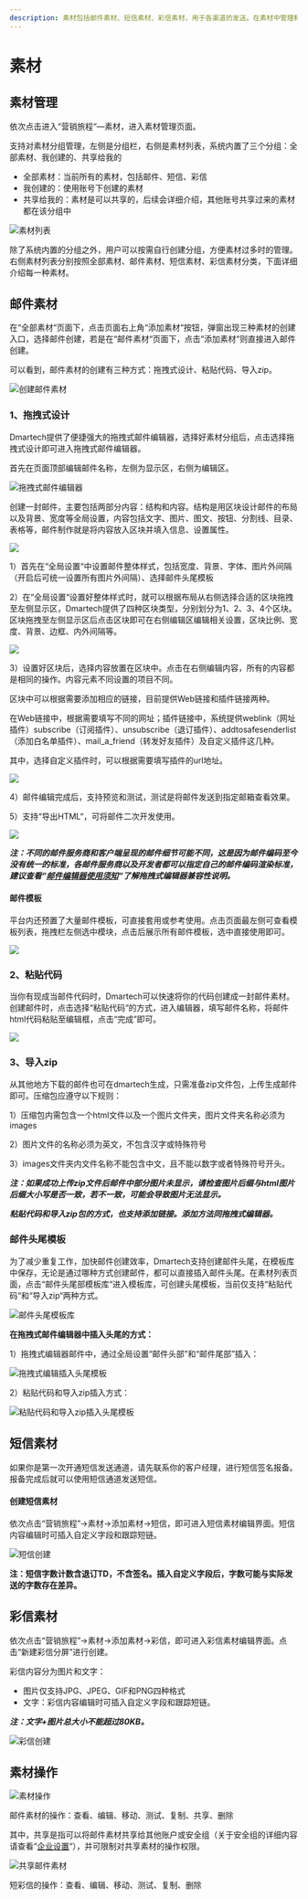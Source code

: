 ```yaml
---
description: 素材包括邮件素材、短信素材、彩信素材，用于各渠道的发送。在素材中管理和操作素材，通过营销旅程将素材推送给联系人。这是最基本的营销手段。
---
```


# 素材

## 素材管理

依次点击进入“营销旅程“—素材，进入素材管理页面。

支持对素材分组管理，左侧是分组栏，右侧是素材列表，系统内置了三个分组：全部素材、我创建的、共享给我的

* 全部素材：当前所有的素材，包括邮件、短信、彩信
* 我创建的：使用账号下创建的素材
* 共享给我的：素材是可以共享的，后续会详细介绍，其他账号共享过来的素材都在该分组中

![&#x7D20;&#x6750;&#x5217;&#x8868;](../.gitbook/assets/image%20%28438%29.png)

除了系统内置的分组之外，用户可以按需自行创建分组，方便素材过多时的管理。右侧素材列表分别按照全部素材、邮件素材、短信素材、彩信素材分类，下面详细介绍每一种素材。

## 邮件素材

在“全部素材“页面下，点击页面右上角“添加素材“按钮，弹窗出现三种素材的创建入口，选择邮件创建，若是在“邮件素材“页面下，点击“添加素材“则直接进入邮件创建。

可以看到，邮件素材的创建有三种方式：拖拽式设计、粘贴代码、导入zip。

![&#x521B;&#x5EFA;&#x90AE;&#x4EF6;&#x7D20;&#x6750;](../.gitbook/assets/image%20%28271%29.png)

### 1、拖拽式设计

Dmartech提供了便捷强大的拖拽式邮件编辑器，选择好素材分组后，点击选择拖拽式设计即可进入拖拽式邮件编辑器。

首先在页面顶部编辑邮件名称，左侧为显示区，右侧为编辑区。

![&#x62D6;&#x62FD;&#x5F0F;&#x90AE;&#x4EF6;&#x7F16;&#x8F91;&#x5668;](../.gitbook/assets/1%20%282%29.gif)

创建一封邮件，主要包括两部分内容：结构和内容。结构是用区块设计邮件的布局以及背景、宽度等全局设置，内容包括文字、图片、图文、按钮、分割线、目录、表格等，邮件制作就是将内容放入区块并填入信息、设置属性。

![](../.gitbook/assets/image%20%28629%29.png)

1）首先在“全局设置“中设置邮件整体样式，包括宽度、背景、字体、图片外间隔（开启后可统一设置所有图片外间隔）、选择邮件头尾模板

2）在“全局设置“设置好整体样式时，就可以根据布局从右侧选择合适的区块拖拽至左侧显示区，Dmartech提供了四种区块类型，分别划分为1、2、3、4个区块。区块拖拽至左侧显示区后点击区块即可在右侧编辑区编辑相关设置，区块比例、宽度、背景、边框、内外间隔等。

![](../.gitbook/assets/2%20%283%29.gif)

3）设置好区块后，选择内容放置在区块中。点击在右侧编辑内容，所有的内容都是相同的操作。内容元素不同设置的项目不同。

区块中可以根据需要添加相应的链接，目前提供Web链接和插件链接两种。

在Web链接中，根据需要填写不同的网址；插件链接中，系统提供weblink（网址插件）subscribe（订阅插件）、unsubscribe（退订插件）、addtosafesenderlist（添加白名单插件）、mail\_a\_friend（转发好友插件）及自定义插件这几种。

其中，选择自定义插件时，可以根据需要填写插件的url地址。

![](../.gitbook/assets/3%20%281%29.gif)

4）邮件编辑完成后，支持预览和测试，测试是将邮件发送到指定邮箱查看效果。

5）支持“导出HTML“，可将邮件二次开发使用。

![](../.gitbook/assets/image%20%28449%29.png)

_**注：不同的邮件服务商和客户端呈现的邮件细节可能不同，这是因为邮件编码至今没有统一的标准，各邮件服务商以及开发者都可以指定自己的邮件编码渲染标准，建议查看“**_[_**邮件编辑器使用须知**_](https://doc.dmartech.cn/qi-ta-shuo-ming/guan-yu-tuo-bian-ji-qi-jian-rong-xing-shuo-ming)_**“了解拖拽式编辑器兼容性说明。**_

#### 邮件模板

平台内还预置了大量邮件模板，可直接套用或参考使用。点击页面最左侧可查看模板列表，拖拽栏左侧选中模块，点击后展示所有邮件模板，选中直接使用即可。



![](../.gitbook/assets/321312-wo-shi-.gif)

### 2、粘贴代码

当你有现成当邮件代码时，Dmartech可以快速将你的代码创建成一封邮件素材。创建邮件时，点击选择“粘贴代码“的方式，进入编辑器，填写邮件名称，将邮件html代码粘贴至编辑框，点击“完成”即可。

![](../.gitbook/assets/222%20%281%29.gif)

### 3、导入zip

从其他地方下载的邮件也可在dmartech生成，只需准备zip文件包，上传生成邮件即可。压缩包应遵守以下规则：

1）压缩包内需包含一个html文件以及一个图片文件夹，图片文件夹名称必须为images

2）图片文件的名称必须为英文，不包含汉字或特殊符号

3）images文件夹内文件名称不能包含中文，且不能以数字或者特殊符号开头。

_**注：如果成功上传zip文件后邮件中部分图片未显示，请检查图片后缀与html图片后缀大小写是否一致，若不一致，可能会导致图片无法显示。**_

_**粘贴代码和导入zip包的方式，也支持添加链接。添加方法同拖拽式编辑器。**_

### 邮件头尾模板

为了减少重复工作，加快邮件创建效率，Dmartech支持创建邮件头尾，在模板库中保存，无论是通过哪种方式创建邮件，都可以直接插入邮件头尾。在素材列表页面，点击“邮件头尾部模板库“进入模板库，可创建头尾模板，当前仅支持“粘贴代码“和“导入zip“两种方式。

![&#x90AE;&#x4EF6;&#x5934;&#x5C3E;&#x6A21;&#x677F;&#x5E93;](../.gitbook/assets/555.gif)

**在拖拽式邮件编辑器中插入头尾的方式：**

1）拖拽式编辑器邮件中，通过全局设置“邮件头部”和“邮件尾部”插入：

![&#x62D6;&#x62FD;&#x5F0F;&#x7F16;&#x8F91;&#x63D2;&#x5165;&#x5934;&#x5C3E;&#x6A21;&#x677F;](../.gitbook/assets/wei-xin-jie-tu-20191021154629.png)

2）粘贴代码和导入zip插入方式： 

![&#x7C98;&#x8D34;&#x4EE3;&#x7801;&#x548C;&#x5BFC;&#x5165;zip&#x63D2;&#x5165;&#x5934;&#x5C3E;&#x6A21;&#x677F;](../.gitbook/assets/1231-a-wo-.png)

## 短信素材

如果你是第一次开通短信发送通道，请先联系你的客户经理，进行短信签名报备。报备完成后就可以使用短信通道发送短信。

#### 创建短信素材

依次点击“营销旅程”-&gt;素材-&gt;添加素材-&gt;短信，即可进入短信素材编辑界面。短信内容编辑时可插入自定义字段和跟踪短链。

![&#x77ED;&#x4FE1;&#x521B;&#x5EFA;](../.gitbook/assets/image%20%2861%29.png)

**注：短信字数计数含退订TD，不含签名。插入自定义字段后，字数可能与实际发送的字数存在差异。**

## 彩信素材

依次点击“营销旅程”-&gt;素材-&gt;添加素材-&gt;彩信，即可进入彩信素材编辑界面。点击“新建彩信分屏”进行创建。

彩信内容分为图片和文字：

* 图片仅支持JPG、JPEG、GIF和PNG四种格式
* 文字：彩信内容编辑时可插入自定义字段和跟踪短链。

_**注：文字+图片总大小不能超过80KB。**_

![&#x5F69;&#x4FE1;&#x521B;&#x5EFA;](../.gitbook/assets/444.gif)

## 素材操作

![&#x7D20;&#x6750;&#x64CD;&#x4F5C;](../.gitbook/assets/image%20%28353%29.png)

邮件素材的操作：查看、编辑、移动、测试、复制、共享、删除

其中，共享是指可以将邮件素材共享给其他账户或安全组（关于安全组的详细内容请查看“[企业设置](../ge-ren-zhong-xin/qi-ye-she-zhi.md)“），并可限制对共享素材的操作权限。

![&#x5171;&#x4EAB;&#x90AE;&#x4EF6;&#x7D20;&#x6750;](../.gitbook/assets/image%20%28394%29.png)

短彩信的操作：查看、编辑、移动、测试、复制、删除







